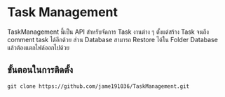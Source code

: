 #  Task Management

TaskManagement นี้เป็น API สำหรับจัดการ Task งานต่าง ๆ ตั้งแต่สร้าง Task จนถึง comment task ได้อีกด้วย ส่วน Database สามารถ Restore ได้ใน Folder Database แล้วต้องแตกไฟล์ออกไปด้วย 


## ขั้นตอนในการติดตั้ง
    git clone https://github.com/jame191036/TaskManagement.git


